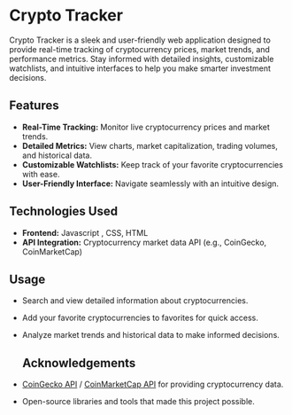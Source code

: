 # Crypto Tracker

Crypto Tracker is a sleek and user-friendly web application designed to provide real-time tracking of cryptocurrency prices, market trends, and performance metrics. Stay informed with detailed insights, customizable watchlists, and intuitive interfaces to help you make smarter investment decisions.

## Features
- **Real-Time Tracking:** Monitor live cryptocurrency prices and market trends.
- **Detailed Metrics:** View charts, market capitalization, trading volumes, and historical data.
- **Customizable Watchlists:** Keep track of your favorite cryptocurrencies with ease.
- **User-Friendly Interface:** Navigate seamlessly with an intuitive design.

## Technologies Used
- **Frontend:** Javascript , CSS, HTML
- **API Integration:** Cryptocurrency market data API (e.g., CoinGecko, CoinMarketCap)

## Usage
- Search and view detailed information about cryptocurrencies.
- Add your favorite cryptocurrencies to favorites for quick access.
- Analyze market trends and historical data to make informed decisions.

  ## Acknowledgements
- [CoinGecko API](https://www.coingecko.com/en/api) / [CoinMarketCap API](https://coinmarketcap.com/api/) for providing cryptocurrency data.
- Open-source libraries and tools that made this project possible.
